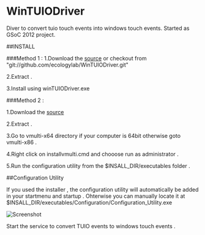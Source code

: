 WinTUIODriver
=============

Diver to convert tuio touch events into windows touch events. Started as GSoC 2012 project.


##INSTALL 

###Method 1 : 
1.Download the [source](https://github.com/ecologylab/WinTUIODriver/zipball/master) or checkout from "git://github.com/ecologylab/WinTUIODriver.git"

2.Extract .

3.Install using winTUIODriver.exe


###Method 2 :

1.Download the [source](https://github.com/ecologylab/WinTUIODriver/zipball/master) 

2.Extract .

3.Go to vmulti-x64 directory if your computer is 64bit otherwise goto vmulti-x86 .

4.Right click on installvmulti.cmd and chooose run as administrator .

5.Run the configuration utility from the $INSALL_DIR/executables folder . 


##Configuration Utility 

If you used the installer , the configuration utility will automatically be added in your startmenu and startup . Ohterwise you can manually locate it at $INSALL_DIR/executables/Configuration/Configuration_Utility.exe

![ Screenshot ](http://img802.imageshack.us/img802/504/wintuiodriver.png)
				
Start the service to convert TUIO events to windows touch events . 